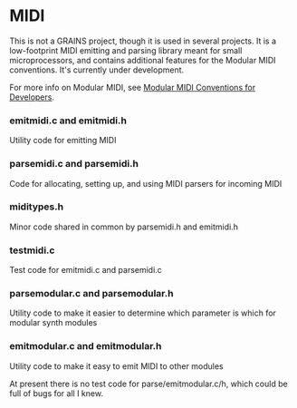 # MIDI

This is not a GRAINS project, though it is used in several projects.  It is a low-footprint
MIDI emitting and parsing library meant for small microprocessors, and contains additional
features for the Modular MIDI conventions.  It's currently under development.

For more info on Modular MIDI, see [Modular MIDI Conventions for Developers](ModularMIDIConventionsForDevelopers.md).

### emitmidi.c and emitmidi.h
Utility code for emitting MIDI

### parsemidi.c and parsemidi.h
Code for allocating, setting up, and using MIDI parsers for incoming MIDI

### miditypes.h
Minor code shared in common by parsemidi.h and emitmidi.h

### testmidi.c
Test code for emitmidi.c and parsemidi.c

### parsemodular.c and parsemodular.h
Utility code to make it easier to determine which parameter is which for modular synth modules

### emitmodular.c and emitmodular.h
Utility code to make it easy to emit MIDI to other modules

At present there is no test code for parse/emitmodular.c/h, which could be full of bugs for all I knew.
